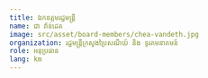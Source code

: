 ```yaml
---
title: ឯកឧត្ដមរដ្ឋមន្រ្តី
name: ជា វ៉ាន់ដេត
image: src/asset/board-members/chea-vandeth.jpg
organization: រដ្ឋមន្ត្រីក្រសួងប្រៃសណីយ៍ និង ទូរគមនាគមន៍
role: អនុប្រធាន
lang: km
---
```

